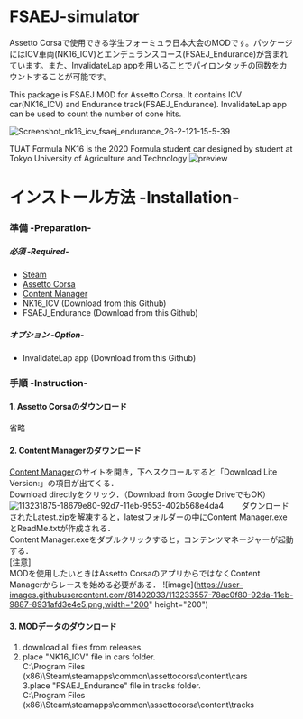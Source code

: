 # FSAEJ-simulator
Assetto Corsaで使用できる学生フォーミュラ日本大会のMODです。パッケージにはICV車両(NK16_ICV)とエンデュランスコース(FSAEJ_Endurance)が含まれています。また、InvalidateLap appを用いることでパイロンタッチの回数をカウントすることが可能です。  

This package is FSAEJ MOD for Assetto Corsa. It contains ICV car(NK16_ICV) and Endurance track(FSAEJ_Endurance). InvalidateLap app can be used to count the number of cone hits.

![Screenshot_nk16_icv_fsaej_endurance_26-2-121-15-5-39](https://user-images.githubusercontent.com/81402033/112589646-d1942780-8e44-11eb-8bea-9b0e71ca5ab1.jpg)

TUAT Formula NK16 is the 2020 Formula student car designed by student at Tokyo University of Agriculture and Technology
![preview](https://user-images.githubusercontent.com/81402033/112591112-33ee2780-8e47-11eb-951c-396fc2bc2778.jpg)

# インストール方法 -Installation-
### 準備 -Preparation-
  
##### 必須 -Required-
- [Steam](https://store.steampowered.com/about/)
- [Assetto Corsa](https://store.steampowered.com/app/244210/Assetto_Corsa/)
- [Content Manager](https://assettocorsa.club/content-manager.html)
- NK16_ICV (Download from this Github)
- FSAEJ_Endurance (Download from this Github)
##### オプション -Option-
- InvalidateLap app (Download from this Github)
  
### 手順 -Instruction-
#### 1. Assetto Corsaのダウンロード
省略
#### 2. Content Managerのダウンロード 
 [Content Manager](https://assettocorsa.club/content-manager.html)のサイトを開き，下へスクロールすると「Download Lite Version:」の項目が出てくる．  
Download directlyをクリック．（Download from Google DriveでもOK）
![113231875-18679e80-92d7-11eb-9553-402b568e4da4](https://user-images.githubusercontent.com/81402033/113232605-75b01f80-92d8-11eb-8815-62db18d7b553.png)　　
ダウンロードされたLatest.zipを解凍すると，latestフォルダーの中にContent Manager.exeとReadMe.txtが作成される．  
Content Manager.exeをダブルクリックすると，コンテンツマネージャーが起動する．  
[注意]  
MODを使用したいときはAssetto CorsaのアプリからではなくContent Managerからレースを始める必要がある．
![image](https://user-images.githubusercontent.com/81402033/113233557-78ac0f80-92da-11eb-9887-8931afd3e4e5.png,width="200" height="200")
#### 3. MODデータのダウンロード
1. download all files from releases.  
2. place "NK16_ICV" file in cars folder.  
C:\Program Files (x86)\Steam\steamapps\common\assettocorsa\content\cars  
3.place "FSAEJ_Endurance" file in tracks folder.  
C:\Program Files (x86)\Steam\steamapps\common\assettocorsa\content\tracks  



